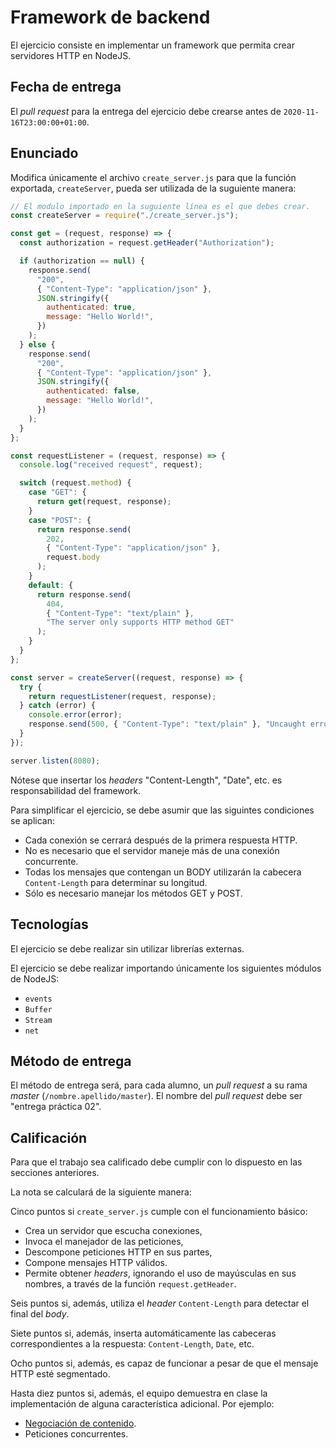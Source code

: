 # Framework de backend

El ejercicio consiste en implementar un framework que permita crear servidores HTTP en NodeJS.

## Fecha de entrega

El _pull request_ para la entrega del ejercicio debe crearse antes de `2020-11-16T23:00:00+01:00`.

## Enunciado

Modifica únicamente el archivo `create_server.js` para que la función exportada, `createServer`, pueda ser utilizada de la suguiente manera:

```javascript
// El modulo importado en la suguiente línea es el que debes crear.
const createServer = require("./create_server.js");

const get = (request, response) => {
  const authorization = request.getHeader("Authorization");

  if (authorization == null) {
    response.send(
      "200",
      { "Content-Type": "application/json" },
      JSON.stringify({
        authenticated: true,
        message: "Hello World!",
      })
    );
  } else {
    response.send(
      "200",
      { "Content-Type": "application/json" },
      JSON.stringify({
        authenticated: false,
        message: "Hello World!",
      })
    );
  }
};

const requestListener = (request, response) => {
  console.log("received request", request);

  switch (request.method) {
    case "GET": {
      return get(request, response);
    }
    case "POST": {
      return response.send(
        202,
        { "Content-Type": "application/json" },
        request.body
      );
    }
    default: {
      return response.send(
        404,
        { "Content-Type": "text/plain" },
        "The server only supports HTTP method GET"
      );
    }
  }
};

const server = createServer((request, response) => {
  try {
    return requestListener(request, response);
  } catch (error) {
    console.error(error);
    response.send(500, { "Content-Type": "text/plain" }, "Uncaught error");
  }
});

server.listen(8080);
```

Nótese que insertar los _headers_ "Content-Length", "Date", etc. es responsabilidad del framework.

Para simplificar el ejercicio, se debe asumir que las siguintes condiciones se aplican:

- Cada conexión se cerrará después de la primera respuesta HTTP.
- No es necesario que el servidor maneje más de una conexión concurrente.
- Todas los mensajes que contengan un BODY utilizarán la cabecera `Content-Length` para determinar su longitud.
- Sólo es necesario manejar los métodos GET y POST.

## Tecnologías

El ejercicio se debe realizar sin utilizar librerías externas.

El ejercicio se debe realizar importando únicamente los siguientes módulos de NodeJS:

- `events`
- `Buffer`
- `Stream`
- `net`

## Método de entrega

El método de entrega será, para cada alumno, un _pull request_ a su rama _master_ (`/nombre.apellido/master`). El nombre del _pull request_ debe ser "entrega práctica 02".

## Calificación

Para que el trabajo sea calificado debe cumplir con lo dispuesto en las secciones anteriores.

La nota se calculará de la siguiente manera:

Cinco puntos si `create_server.js` cumple con el funcionamiento básico:

- Crea un servidor que escucha conexiones,
- Invoca el manejador de las peticiones,
- Descompone peticiones HTTP en sus partes,
- Compone mensajes HTTP válidos.
- Permite obtener _headers_, ignorando el uso de mayúsculas en sus nombres, a través de la función `request.getHeader`.

Seis puntos si, además, utiliza el _header_ `Content-Length` para detectar el final del _body_.

Siete puntos si, además, inserta automáticamente las cabeceras correspondientes a la respuesta: `Content-Length`, `Date`, etc.

Ocho puntos si, además, es capaz de funcionar a pesar de que el mensaje HTTP esté segmentado.

Hasta diez puntos si, además, el equipo demuestra en clase la implementación de alguna característica adicional. Por ejemplo:

- [Negociación de contenido](https://developer.mozilla.org/en-US/docs/Web/HTTP/Content_negotiation).
- Peticiones concurrentes.
